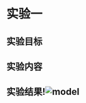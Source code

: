 # 实验一

## 实验目标

## 实验内容

## 实验结果!![model](D:\文档\大三下学期\UML可视化建模\实验一\uml-modeling-2020\students\1714080902605\model.JPG)